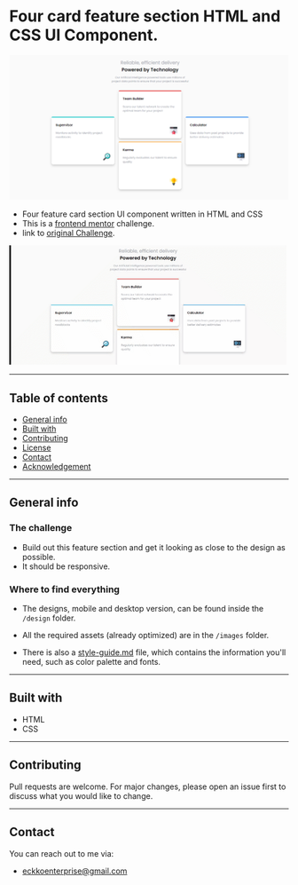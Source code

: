 # Four card feature section HTML and CSS UI Component.

![screenshot](./Readme_assets/Desktop_View.png)

- Four feature card section UI component written in HTML and CSS
- This is a [frontend mentor](https://www.frontendmentor.io/) challenge.
- link to [original Challenge](https://www.frontendmentor.io/challenges/four-card-feature-section-weK1eFYK).

![resize gif](./Readme_assets/resize.gif)

---

## Table of contents

- [General info](#General-info)
- [Built with](#Built-with)
- [Contributing](#Contributing)
- [License](#License)
- [Contact](#Contact)
- [Acknowledgement](#Acknowledgement)

---

## General info

### The challenge

- Build out this feature section and get it looking as close to the design as possible.
- It should be responsive.

### Where to find everything

- The designs, mobile and desktop version, can be found inside the `/design` folder.

- All the required assets (already optimized) are in the `/images` folder.

- There is also a [style-guide.md](./style-guide.md) file, which contains the information you'll need, such as color palette and fonts.

---

## Built with

- HTML
- CSS

---

## Contributing

Pull requests are welcome. For major changes, please open an issue first to discuss what you would like to change.

---

## Contact

You can reach out to me via:

- eckkoenterprise@gmail.com
